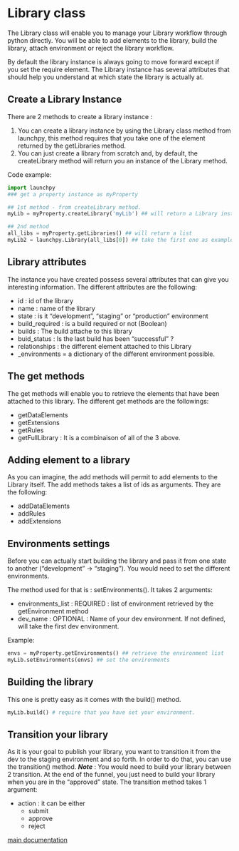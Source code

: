# Library class

The Library class will enable you to manage your Library workflow through python directly. You will be able to add elements to the library, build the library, attach environment or reject the library workflow.

By default the library instance is always going to move forward except if you set the require element.
The Library instance has several attributes that should help you understand at which state the library is actually at.

## Create a Library Instance

There are 2 methods to create a library instance :

1. You can create a library instance by using the Library class method from launchpy, this method requires that you take one of the element returned by the getLibraries method.
2. You can just create a library from scratch and, by default, the createLibrary method will return you an instance of the Library method.

Code example:

```python
import launchpy
### get a property instance as myProperty

## 1st method - from createLibrary method.
myLib = myProperty.createLibrary('myLib') ## will return a Library instance

## 2nd method
all_libs = myProperty.getLibraries() ## will return a list
myLib2 = launchpy.Library(all_libs[0]) ## take the first one as example.
```

## Library attributes

The instance you have created possess several attributes that can give you interesting information.
The different attributes are the following:

* id : id of the library
* name : name of the library
* state : is it “development”, “staging” or “production” environment
* build_required : is a build required or not (Boolean)
* builds : The build attache to this library
* buid_status : Is the last build has been “successful” ?
* relationships : the different element attached to this Library
* _environments = a dictionary of the different environment possible.

## The get methods

The get methods will enable you to retrieve the elements that have been attached to this library.
The different get methods are the followings:

* getDataElements
* getExtensions
* getRules
* getFullLibrary : It is a combinaison of all of the 3 above.

## Adding element to a library

As you can imagine, the add methods will permit to add elements to the Library itself.
The add methods takes a list of ids as arguments.
They are the following:

* addDataElements
* addRules
* addExtensions

## Environments settings

Before you can actually start building the library and pass it from one state to another (“development” -> “staging”). You would need to set the different environments.

The method used for that is : setEnvironments().
It takes 2 arguments:

* environments_list : REQUIRED : list of environment retrieved by the getEnvironment method
* dev_name : OPTIONAL : Name of your dev environment. If not defined, will take the first dev environment.

Example:

```python
envs = myProperty.getEnvironments() ## retrieve the environment list
myLib.setEnvironments(envs) ## set the environments
```

## Building the library

This one is pretty easy as it comes with the build() method.

```python
myLib.build() # require that you have set your environment.
```

## Transition your library

As it is your goal to publish your library, you want to transition it from the dev to the staging environment and so forth.
In order to do that, you can use the transition() method.
***Note*** : You would need to build your library between 2 transition.
At the end of the funnel, you just need to build your library when you are in the “approved” state.
The transition method takes 1 argument:

* action : it can be either
  * submit
  * approve
  * reject

[main documentation](./main.md)
